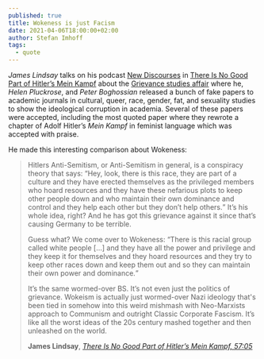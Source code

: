 ```yaml
---
published: true
title: Wokeness is just Facism
date: 2021-04-06T18:00:00+02:00
author: Stefan Imhoff
tags:
  - quote
---
```


_James Lindsay_ talks on his podcast [New Discourses](https://newdiscourses.com/) in [There Is No Good Part of Hitler’s Mein Kampf](https://podcasts.apple.com/podcast/new-discourses/id1499880546?i=1000514538341) about the [Grievance studies affair](https://en.wikipedia.org/wiki/Grievance_studies_affair) where he, _Helen Pluckrose_, and _Peter Boghossian_ released a bunch of fake papers to academic journals in cultural, queer, race, gender, fat, and sexuality studies to show the ideological corruption in academia. Several of these papers were accepted, including the most quoted paper where they rewrote a chapter of Adolf Hitler’s _Mein Kampf_ in feminist language which was accepted with praise.

He made this interesting comparison about Wokeness:

> Hitlers Anti-Semitism, or Anti-Semitism in general, is a conspiracy theory that says: <q>Hey, look, there is this race, they are part of a culture and they have erected themselves as the privileged members who hoard resources and they have these nefarious plots to keep other people down and who maintain their own dominance and control and they help each other but they don’t help others.</q> It’s his whole idea, right? And he has got this grievance against it since that’s causing Germany to be terrible.
>
> Guess what? We come over to Wokeness: <q>There is this racial group called white people […] and they have all the power and privilege and they keep it for themselves and they hoard resources and they try to keep other races down and keep them out and so they can maintain their own power and dominance.</q>
>
> It’s the same wormed-over BS. It’s not even just the politics of grievance. Wokeism is actually just wormed-over Nazi ideology that's been tied in somehow into this weird mishmash with Neo-Marxists approach to Communism and outright Classic Corporate Fascism. It’s like all the worst ideas of the 20s century mashed together and then unleashed on the world.
>
> **James Lindsay**, _[There Is No Good Part of Hitler’s Mein Kampf, 57:05](https://podcasts.apple.com/podcast/new-discourses/id1499880546?i=1000514538341)_
